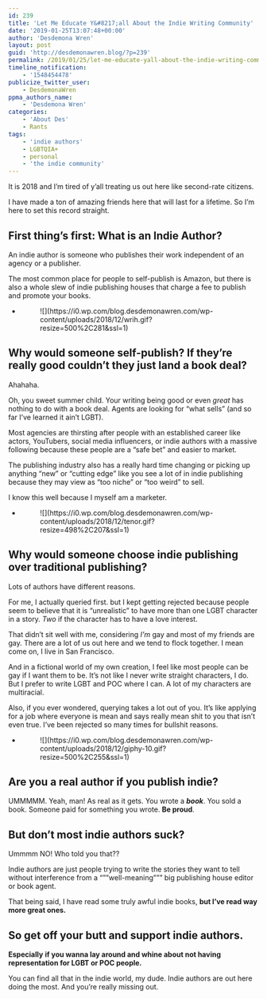 ```yaml
---
id: 239
title: 'Let Me Educate Y&#8217;all About the Indie Writing Community'
date: '2019-01-25T13:07:48+00:00'
author: 'Desdemona Wren'
layout: post
guid: 'http://desdemonawren.blog/?p=239'
permalink: /2019/01/25/let-me-educate-yall-about-the-indie-writing-community/
timeline_notification:
    - '1548454478'
publicize_twitter_user:
    - DesdemonaWren
ppma_authors_name:
    - 'Desdemona Wren'
categories:
    - 'About Des'
    - Rants
tags:
    - 'indie authors'
    - LGBTQIA+
    - personal
    - 'the indie community'
---
```


It is 2018 and I’m tired of y’all treating us out here like second-rate citizens.

I have made a ton of amazing friends here that will last for a lifetime. So I’m here to set this record straight.

## First thing’s first: What is an Indie Author? 

An indie author is someone who publishes their work independent of an agency or a publisher.

The most common place for people to self-publish is Amazon, but there is also a whole slew of indie publishing houses that charge a fee to publish and promote your books.

- <figure>![](https://i0.wp.com/blog.desdemonawren.com/wp-content/uploads/2018/12/wrih.gif?resize=500%2C281&ssl=1)</figure>

## Why would someone self-publish? If they’re really good couldn’t they just land a book deal? 

Ahahaha.

Oh, you sweet summer child. Your writing being good or even *great* has nothing to do with a book deal. Agents are looking for “what sells” (and so far I’ve learned it ain’t LGBT).

Most agencies are thirsting after people with an established career like actors, YouTubers, social media influencers, or indie authors with a massive following because these people are a “safe bet” and easier to market.

The publishing industry also has a really hard time changing or picking up anything “new” or “cutting edge” like you see a lot of in indie publishing because they may view as “too niche” or “too weird” to sell.

I know this well because I myself am a marketer.

- <figure>![](https://i0.wp.com/blog.desdemonawren.com/wp-content/uploads/2018/12/tenor.gif?resize=498%2C207&ssl=1)</figure>

## Why would someone choose indie publishing over traditional publishing? 

Lots of authors have different reasons.

For me, I actually queried first. but I kept getting rejected because people seem to believe that it is “unrealistic” to have more than one LGBT character in a story. *Two* if the character has to have a love interest.

That didn’t sit well with me, considering *I’m* gay and most of my friends are gay. There are a lot of us out here and we tend to flock together. I mean come on, I live in San Francisco.

And in a fictional world of my own creation, I feel like most people can be gay if I want them to be. It’s not like I never write straight characters, I do. But I prefer to write LGBT and POC where I can. A lot of my characters are multiracial.

Also, if you ever wondered, querying takes a lot out of you. It’s like applying for a job where everyone is mean and says really mean shit to you that isn’t even true. I’ve been rejected so many times for bullshit reasons.

- <figure>![](https://i0.wp.com/blog.desdemonawren.com/wp-content/uploads/2018/12/giphy-10.gif?resize=500%2C255&ssl=1)</figure>

## Are you a real author if you publish indie? 

UMMMMM. Yeah, man! As real as it gets. You wrote a ***book***. You sold a book. Someone paid for something you wrote. **Be proud**.

## But don’t most indie authors suck? 

Ummmm NO! Who told you that??

Indie authors are just people trying to write the stories they want to tell without interference from a “””well-meaning””” big publishing house editor or book agent.

That being said, I have read some truly awful indie books, **but I’ve read way more great ones.**

## So get off your butt and support indie authors. 

**Especially** **if you wanna lay around and whine about not having representation for LGBT or POC people.**

You can find all that in the indie world, my dude. Indie authors are out here doing the most. And you’re really missing out.